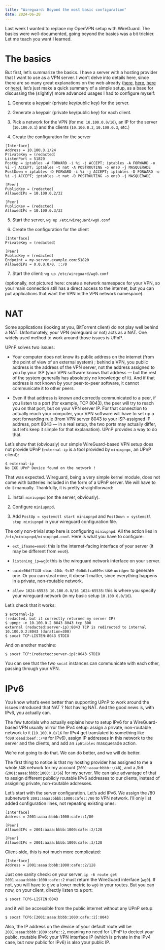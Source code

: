 ```yaml
---
title: "Wireguard: Beyond the most basic configuration"
date: 2024-06-28
---
```


Last week I wanted to replace my OpenVPN setup with WireGuard. The
basics were well-documented, going beyond the basics was a bit trickier.
Let me teach you want I learned.

# The basics

But first, let’s summarize the basics. I have a server with a hosting
provider that I want to use as a VPN server. I won’t delve into details
here, since there are so many great explanations on the web already
([here](https://www.wireguard.com/quickstart/#nat-and-firewall-traversal-persistence),
[here](https://www.wireguard.com/netns/),
[here](https://volatilesystems.org/wireguard-in-a-separate-linux-network-namespace.html)
or [here](https://wiki.archlinux.org/title/WireGuard)), let’s just
make a quick summary of a simple setup, as a base for discussing the
(slightly) more advanced usages I had to configure myself:

1. Generate a keypair (private key/public key) for the server.

2. Generate a keypair (private key/public key) for each client.

3. Pick a network for the VPN (for me: `10.100.0.0/16`), an IP for the
server (`10.100.0.1`) and the clients (`10.100.0.2`, `10.100.0.3`, etc.)

4. Create the configuration for the server

```
[Interface]
Address = 10.100.0.1/24
PrivateKey = (redacted)
ListenPort = 51820
PostUp = iptables -A FORWARD -i %i -j ACCEPT; iptables -A FORWARD -o %i -j ACCEPT; iptables -t nat -A POSTROUTING -o ens0 -j MASQUERADE
PostDown = iptables -D FORWARD -i %i -j ACCEPT; iptables -D FORWARD -o %i -j ACCEPT; iptables -t nat -D POSTROUTING -o ens0 -j MASQUERADE

[Peer]
PublicKey = (redacted)
AllowedIPs = 10.100.0.2/32

[Peer]
PublicKey = (redacted)
AllowedIPs = 10.100.0.3/32
```

5. Start the server, `wg up /etc/wireguard/wg0.conf`

6. Create the configuration for the client

```
[Interface]
PrivateKey = (redacted)

[Peer]
PublicKey = (redacted)
Endpoint = my-server.example.com:51820
AllowedIPs = 0.0.0.0/0, ::/0
```

7. Start the client: `wg up /etc/wireguard/wg0.conf`

(optionally, not pictured here: create a network namespace for your VPN,
so your main connection still has a direct access to the internet, but
you can put applications that want the VPN in the VPN network namespace).

# NAT

Some applications (looking at you, BitTorrent client) do not play well
behind a NAT. Unfortunately, your VPN (wireguard or not) acts as a
NAT. One widely used method to work around those issues is UPnP.

UPnP solves two issues:

* Your computer does not know its public address on the internet (from
the point of view of an external system) ; behind a VPN, you public
address is the address of the VPN server, not the address assigned
to you by your ISP (your VPN software knows that address — but the
rest of the system generally has absolutely no knowledge of it). And
if that address is not known by your peer-to-peer software, it cannot
communicate it to other peers.

* Even if that address is known and correctly communicated to a peer,
if you listen to a port (for example, TCP 8043), the peer will try to
reach you on that port, but on your VPN server IP. For that connection to
actually reach your computer, your VPN software will have to set up a port
forwarding rule (from VPN server 8043 to your ISP-assigned IP address,
port 8043 — in a real setup, the two ports may actually differ, but
let’s keep it simple for that explanation). UPnP provides a way to
do that.

Let’s show that (obviously) our simple WireGuard-based VPN setup
does not provide UPnP (`external-ip` is a tool provided by `miniupnpc`,
an UPnP client):

```
$ external-ip
No IGD UPnP Device found on the network !
```

That was expected. Wireguard, being a very simple kernel module, does
not come with batteries included in the form of a UPnP server. We will
have to do it manually. Thankfully, it is pretty straightforward:

1. Install `miniupnpd` (on the server, obviously).

2. Configure `miniupnpd`.

3. Add `PostUp = systemctl start miniupnpd` and `PostDown = systemctl
stop miniupnpd` in your wireguard configuration file.

The only non-trivial step here is configuring `miniupnpd`. All the
action lies in `/etc/miniupnpd/miniupnpd.conf`. Here is what you have
to configure:

* `ext_ifname=ens0`: this is the internet-facing interface of your server
(it may be different from `ens0`).

* `listening_ip=wg0`: this is the wireguard network interface on your
server.

* `uuid=06df7440-dbac-404c-9c07-0b0dbfca609e`: use `uuidgen` to generate
one. Or you can steal mine, it doesn’t matter, since everything happens
in a private, non-routable network.

* `allow 1024-65535 10.100.0.0/16 1024-65535`: this is where you specify
your wireguard network (in my basic setup `10.100.0.0/16`).

Let’s check that it works:

```
$ external-ip
(redacted, but it correctly returned my server IP)
$ upnpc -n 10.100.0.2 8043 8043 tcp 300
external (redacted:server-ip):8043 TCP is redirected to internal 10.100.0.2:8043 (duration=300)
$ socat TCP-LISTEN:8043 STDIO
```

And on another machine:

```
$ socat TCP:(redacted:server-ip):8043 STDIO
```

You can see that the two `socat` instances can communicate with each
other, passing through your VPN.

# IPv6

You know what’s even better than supporting UPnP to work around the
issues introduced that NAT ? Not having NAT. And the good news is,
with IPv6, you actually can.

The few tutorials who actually explains how to setup IPv6 for a
WireGuard-based VPN usually mirror the IPv4 setup: assign a private,
non-routable network to it (`10.100.0.0/16` for IPv4 get translated
to something like `fd00:dead:beef::/48` for IPv6), assign IP addresses
in this network to the server and the clients, and add an `ip6tables`
masquerade action.

We’re not going to do that. We can do better, and we will do better.

The first thing to notice is that my hosting provider has assigned to me
a whole /48 network for my account (`2001:aaaa:bbbb::/48`), and a /56
(`2001:aaaa:bbbb:1000::1/56`) for my server. We can take advantage of
that to assign different publicly routable IPv6 addresses to our clients,
instead of assigning private, non-routable addresses.

Let’s start with the server configuration. Let’s add IPv6. We assign
the /80 subnetwork `2001:aaaa:bbbb:1000:cafe::/80` to VPN network. I’ll
only list added configuration lines, not repeating existing ones:

```
[Interface]
Address = 2001:aaaa:bbbb:1000:cafe::1/80

[Peer]
AllowedIPs = 2001:aaaa:bbbb:1000:cafe::2/128

[Peer]
AllowedIPs = 2001:aaaa:bbbb:1000:cafe::3/128
```

Client-side, this is not much more complicated:

```
[Interface]
Address = 2001:aaaa:bbbb:1000:cafe::2/128
```

Just one sanity check: on your server, `ip -6 route get
2001:aaaa:bbbb:1000:cafe::2` must return the WireGuard interface
(`wg0`). If not, you will have to give a lower metric to `wg0` in your
routes. But you can now, on your client, directly listen to a port:

```
$ socat TCP6-LISTEN:8043
```

and it will be accessible from the public internet without any UPnP setup:

```
$ socat TCP6:[2001:aaaa:bbbb:1000:cafe::2]:8043
```

Also, the IP address on the device of your default route will be
`2001:aaaa:bbbb:1000:cafe::2`, meaning no need for UPnP to dectect your
public, routable IPv6: your VPN interface IP (which is private in the
IPv4 case, but now public for IPv6) is also your public IP.
